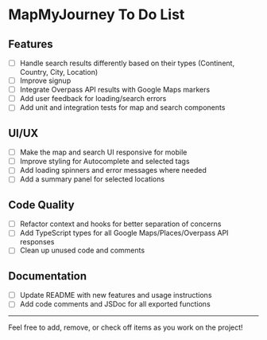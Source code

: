 # MapMyJourney To Do List

## Features
- [ ] Handle search results differently based on their types (Continent, Country, City, Location)
- [ ] Improve signup
- [ ] Integrate Overpass API results with Google Maps markers
- [ ] Add user feedback for loading/search errors
- [ ] Add unit and integration tests for map and search components

## UI/UX
- [ ] Make the map and search UI responsive for mobile
- [ ] Improve styling for Autocomplete and selected tags
- [ ] Add loading spinners and error messages where needed
- [ ] Add a summary panel for selected locations

## Code Quality
- [ ] Refactor context and hooks for better separation of concerns
- [ ] Add TypeScript types for all Google Maps/Places/Overpass API responses
- [ ] Clean up unused code and comments

## Documentation
- [ ] Update README with new features and usage instructions
- [ ] Add code comments and JSDoc for all exported functions

---
Feel free to add, remove, or check off items as you work on the project!

